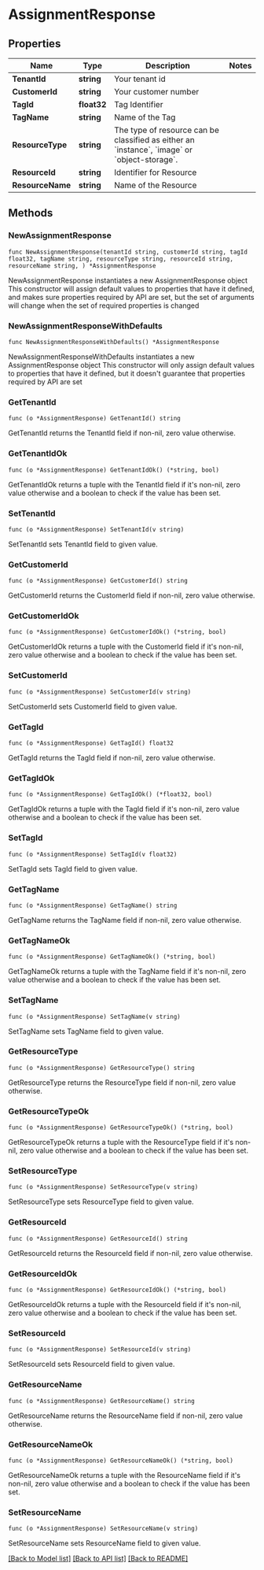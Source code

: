 # AssignmentResponse

## Properties

Name | Type | Description | Notes
------------ | ------------- | ------------- | -------------
**TenantId** | **string** | Your tenant id | 
**CustomerId** | **string** | Your customer number | 
**TagId** | **float32** | Tag Identifier | 
**TagName** | **string** | Name of the Tag | 
**ResourceType** | **string** | The type of resource can be classified as either an &#x60;instance&#x60;, &#x60;image&#x60; or &#x60;object-storage&#x60;. | 
**ResourceId** | **string** | Identifier for Resource | 
**ResourceName** | **string** | Name of the Resource | 

## Methods

### NewAssignmentResponse

`func NewAssignmentResponse(tenantId string, customerId string, tagId float32, tagName string, resourceType string, resourceId string, resourceName string, ) *AssignmentResponse`

NewAssignmentResponse instantiates a new AssignmentResponse object
This constructor will assign default values to properties that have it defined,
and makes sure properties required by API are set, but the set of arguments
will change when the set of required properties is changed

### NewAssignmentResponseWithDefaults

`func NewAssignmentResponseWithDefaults() *AssignmentResponse`

NewAssignmentResponseWithDefaults instantiates a new AssignmentResponse object
This constructor will only assign default values to properties that have it defined,
but it doesn't guarantee that properties required by API are set

### GetTenantId

`func (o *AssignmentResponse) GetTenantId() string`

GetTenantId returns the TenantId field if non-nil, zero value otherwise.

### GetTenantIdOk

`func (o *AssignmentResponse) GetTenantIdOk() (*string, bool)`

GetTenantIdOk returns a tuple with the TenantId field if it's non-nil, zero value otherwise
and a boolean to check if the value has been set.

### SetTenantId

`func (o *AssignmentResponse) SetTenantId(v string)`

SetTenantId sets TenantId field to given value.


### GetCustomerId

`func (o *AssignmentResponse) GetCustomerId() string`

GetCustomerId returns the CustomerId field if non-nil, zero value otherwise.

### GetCustomerIdOk

`func (o *AssignmentResponse) GetCustomerIdOk() (*string, bool)`

GetCustomerIdOk returns a tuple with the CustomerId field if it's non-nil, zero value otherwise
and a boolean to check if the value has been set.

### SetCustomerId

`func (o *AssignmentResponse) SetCustomerId(v string)`

SetCustomerId sets CustomerId field to given value.


### GetTagId

`func (o *AssignmentResponse) GetTagId() float32`

GetTagId returns the TagId field if non-nil, zero value otherwise.

### GetTagIdOk

`func (o *AssignmentResponse) GetTagIdOk() (*float32, bool)`

GetTagIdOk returns a tuple with the TagId field if it's non-nil, zero value otherwise
and a boolean to check if the value has been set.

### SetTagId

`func (o *AssignmentResponse) SetTagId(v float32)`

SetTagId sets TagId field to given value.


### GetTagName

`func (o *AssignmentResponse) GetTagName() string`

GetTagName returns the TagName field if non-nil, zero value otherwise.

### GetTagNameOk

`func (o *AssignmentResponse) GetTagNameOk() (*string, bool)`

GetTagNameOk returns a tuple with the TagName field if it's non-nil, zero value otherwise
and a boolean to check if the value has been set.

### SetTagName

`func (o *AssignmentResponse) SetTagName(v string)`

SetTagName sets TagName field to given value.


### GetResourceType

`func (o *AssignmentResponse) GetResourceType() string`

GetResourceType returns the ResourceType field if non-nil, zero value otherwise.

### GetResourceTypeOk

`func (o *AssignmentResponse) GetResourceTypeOk() (*string, bool)`

GetResourceTypeOk returns a tuple with the ResourceType field if it's non-nil, zero value otherwise
and a boolean to check if the value has been set.

### SetResourceType

`func (o *AssignmentResponse) SetResourceType(v string)`

SetResourceType sets ResourceType field to given value.


### GetResourceId

`func (o *AssignmentResponse) GetResourceId() string`

GetResourceId returns the ResourceId field if non-nil, zero value otherwise.

### GetResourceIdOk

`func (o *AssignmentResponse) GetResourceIdOk() (*string, bool)`

GetResourceIdOk returns a tuple with the ResourceId field if it's non-nil, zero value otherwise
and a boolean to check if the value has been set.

### SetResourceId

`func (o *AssignmentResponse) SetResourceId(v string)`

SetResourceId sets ResourceId field to given value.


### GetResourceName

`func (o *AssignmentResponse) GetResourceName() string`

GetResourceName returns the ResourceName field if non-nil, zero value otherwise.

### GetResourceNameOk

`func (o *AssignmentResponse) GetResourceNameOk() (*string, bool)`

GetResourceNameOk returns a tuple with the ResourceName field if it's non-nil, zero value otherwise
and a boolean to check if the value has been set.

### SetResourceName

`func (o *AssignmentResponse) SetResourceName(v string)`

SetResourceName sets ResourceName field to given value.



[[Back to Model list]](../README.md#documentation-for-models) [[Back to API list]](../README.md#documentation-for-api-endpoints) [[Back to README]](../README.md)


